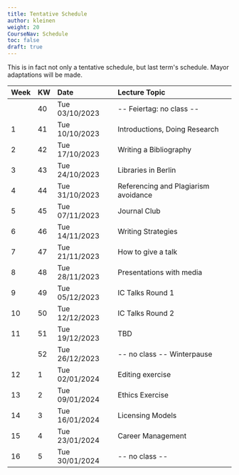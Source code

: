 ```yaml
---
title: Tentative Schedule
author: kleinen
weight: 20
CourseNav: Schedule
toc: false
draft: true
---
```


This is in fact not only a tentative schedule, but last term's schedule.
Mayor adaptations will be made.

| Week | KW | Date           | Lecture Topic                        |
|:-----|:---|:---------------|:-------------------------------------|
|      | 40 | Tue 03/10/2023 | -- Feiertag: no class --             |
| 1    | 41 | Tue 10/10/2023 | Introductions, Doing Research        |
| 2    | 42 | Tue 17/10/2023 | Writing a Bibliography               |
| 3    | 43 | Tue 24/10/2023 | Libraries in Berlin                  |
| 4    | 44 | Tue 31/10/2023 | Referencing and Plagiarism avoidance |
| 5    | 45 | Tue 07/11/2023 | Journal Club                         |
| 6    | 46 | Tue 14/11/2023 | Writing Strategies                   |
| 7    | 47 | Tue 21/11/2023 | How to give a talk                   |
| 8    | 48 | Tue 28/11/2023 | Presentations with media             |
| 9    | 49 | Tue 05/12/2023 | IC Talks Round 1                     |
| 10   | 50 | Tue 12/12/2023 | IC Talks Round 2                     |
| 11   | 51 | Tue 19/12/2023 | TBD                          |
|      | 52 | Tue 26/12/2023 | -- no class -- Winterpause                          |
| 12   | 1  | Tue 02/01/2024 | Editing exercise                     |
| 13   | 2  | Tue 09/01/2024 | Ethics Exercise                      |
| 14   | 3  | Tue 16/01/2024 | Licensing Models                     |
| 15   | 4  | Tue 23/01/2024 | Career Management                    |
| 16   | 5  | Tue 30/01/2024 | -- no class --                       |


